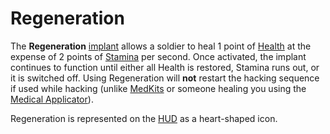 # Regeneration

The **Regeneration** [implant](index.md) allows a soldier to heal 1 point of
[Health](../terminology/Health.md) at the expense of 2 points of
[Stamina](../terminology/Stamina.md) per second. Once activated, the implant
continues to function until either all Health is restored, Stamina runs out, or
it is switched off. Using Regeneration will **not** restart the hacking sequence
if used while hacking (unlike [MedKits](../items/MedKit.md) or someone healing
you using the [Medical Applicator](../weapons/Medical_Applicator.md)).

Regeneration is represented on the [HUD](../terminology/Heads-up_Display.md) as a
heart-shaped icon.
